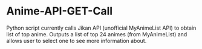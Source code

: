 # Anime-API-GET-Call

Python script currently calls Jikan API (unofficial MyAnimeList API) to obtain list of top anime. Outputs a list of top 24 animes (from MyAnimeList) and allows user to select one to see more information about. 
